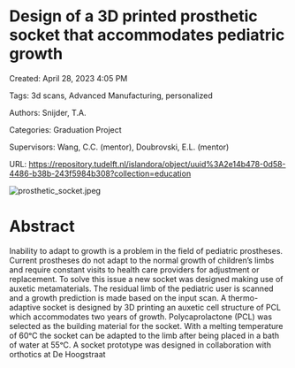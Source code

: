 # Design of a 3D printed prosthetic socket that accommodates pediatric growth

Created: April 28, 2023 4:05 PM

Tags: 3d scans, Advanced Manufacturing, personalized

Authors: Snijder, T.A.

Categories: Graduation Project

Supervisors: Wang, C.C. (mentor), Doubrovski, E.L. (mentor)

URL: https://repository.tudelft.nl/islandora/object/uuid%3A2e14b478-0d58-4486-b38b-243f5984b308?collection=education

![prosthetic_socket.jpeg](prosthetic_socket.jpeg)

# **Abstract**

Inability to adapt to growth is a problem in the field of pediatric prostheses. Current prostheses do not adapt to the normal growth of children’s limbs and require constant visits to health care providers for adjustment or replacement. To solve this issue a new socket was designed making use of auxetic metamaterials. The residual limb of the pediatric user is scanned and a growth prediction is made based on the input scan. A thermo-adaptive socket is designed by 3D printing an auxetic cell structure of PCL which accommodates two years of growth. Polycaprolactone (PCL) was selected as the building material for the socket. With a melting temperature of 60ᵒC the socket can be adapted to the limb after being placed in a bath of water at 55ᵒC. A socket prototype was designed in collaboration with orthotics at De Hoogstraat
